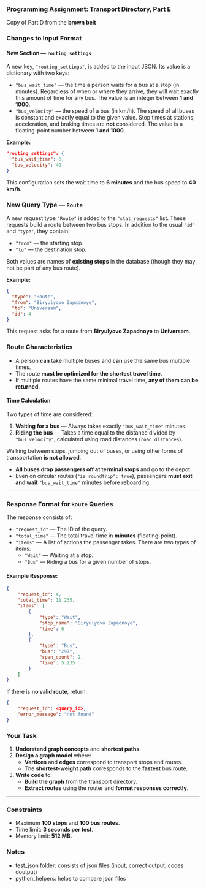 ### Programming Assignment: Transport Directory, Part E


Copy of Part D from the **brown belt** 


### **Changes to Input Format**  
#### **New Section — `routing_settings`**  
A new key, `"routing_settings"`, is added to the input JSON. Its value is a dictionary with two keys:  

- `"bus_wait_time"` — the time a person waits for a bus at a stop (in minutes). Regardless of when or where they arrive, they will wait exactly this amount of time for any bus. The value is an integer between **1 and 1000**.  
- `"bus_velocity"` — the speed of a bus (in km/h). The speed of all buses is constant and exactly equal to the given value. Stop times at stations, acceleration, and braking times are **not** considered. The value is a floating-point number between **1 and 1000**.  

**Example:**  

```json
"routing_settings": {
  "bus_wait_time": 6,
  "bus_velocity": 40
}
```

This configuration sets the wait time to **6 minutes** and the bus speed to **40 km/h**.  


### **New Query Type — `Route`**  
A new request type `"Route"` is added to the `"stat_requests"` list. These requests build a route between two bus stops. In addition to the usual `"id"` and `"type"`, they contain:  

- `"from"` — the starting stop.  
- `"to"` — the destination stop.  

Both values are names of **existing stops** in the database (though they may not be part of any bus route).  

**Example:**  

```json
{
  "type": "Route",
  "from": "Biryulyovo Zapadnoye",
  "to": "Universam",
  "id": 4
}
```

This request asks for a route from **Biryulyovo Zapadnoye** to **Universam**.  


### **Route Characteristics**  
- A person **can** take multiple buses and **can** use the same bus multiple times.  
- The route **must be optimized for the shortest travel time**.  
- If multiple routes have the same minimal travel time, **any of them can be returned**.  

#### **Time Calculation**  
Two types of time are considered:  

1. **Waiting for a bus** — Always takes exactly `"bus_wait_time"` minutes.  
2. **Riding the bus** — Takes a time equal to the distance divided by `"bus_velocity"`, calculated using road distances (`road_distances`).  

Walking between stops, jumping out of buses, or using other forms of transportation **is not allowed**.  

- **All buses drop passengers off at terminal stops** and go to the depot.  
- Even on circular routes (`"is_roundtrip": true`), passengers **must exit and wait** `"bus_wait_time"` minutes before reboarding.  

---

### **Response Format for `Route` Queries**  
The response consists of:  

- `"request_id"` — The ID of the query.  
- `"total_time"` — The total travel time in **minutes** (floating-point).  
- `"items"` — A list of actions the passenger takes. There are two types of items:  
  - `"Wait"` — Waiting at a stop.  
  - `"Bus"` — Riding a bus for a given number of stops.  

#### **Example Response:**
```json
{
    "request_id": 4,
    "total_time": 11.235,
    "items": [
        {
            "type": "Wait",
            "stop_name": "Biryulyovo Zapadnoye",
            "time": 6
        },
        {
            "type": "Bus",
            "bus": "297",
            "span_count": 2,
            "time": 5.235
        }
    ]
}
```

If there is **no valid route**, return:
```json
{
    "request_id": <query_id>,
    "error_message": "not found"
}
```

### **Your Task**  
1. **Understand graph concepts** and **shortest paths**.  
2. **Design a graph model** where:  
   - **Vertices** and **edges** correspond to transport stops and routes.  
   - The **shortest-weight path** corresponds to the **fastest** bus route.  
3. **Write code** to:  
   - **Build the graph** from the transport directory.  
   - **Extract routes** using the router and **format responses correctly**.  

---

### **Constraints**
- Maximum **100 stops** and **100 bus routes**.  
- Time limit: **3 seconds per test**.  
- Memory limit: **512 MB**.  


### **Notes**

- test_json folder: consists of json files (input, correct output, codes doutput)
- python_helpers: helps to compare json files